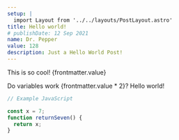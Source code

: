 ```yaml
---
setup: |
  import Layout from '../../layouts/PostLayout.astro'
title: Hello world!
# publishDate: 12 Sep 2021
name: Dr. Pepper
value: 128
description: Just a Hello World Post!
---
```


This is so cool! {frontmatter.value}

Do variables work {frontmatter.value * 2}? Hello world!

```javascript
// Example JavaScript

const x = 7;
function returnSeven() {
  return x;
}

```
